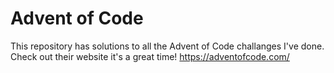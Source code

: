 # Advent of Code
This repository has solutions to all the Advent of Code challanges I've done. \
Check out their website it's a great time! https://adventofcode.com/
